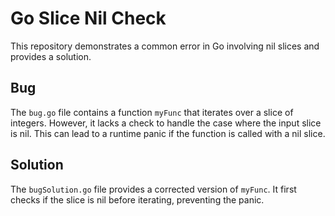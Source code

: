 # Go Slice Nil Check

This repository demonstrates a common error in Go involving nil slices and provides a solution.

## Bug

The `bug.go` file contains a function `myFunc` that iterates over a slice of integers.  However, it lacks a check to handle the case where the input slice is nil.  This can lead to a runtime panic if the function is called with a nil slice.

## Solution

The `bugSolution.go` file provides a corrected version of `myFunc`.  It first checks if the slice is nil before iterating, preventing the panic.

